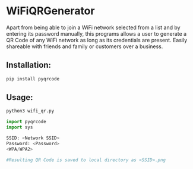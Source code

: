 # WiFiQRGenerator
Apart from being able to join a WiFi network selected from a list and by entering its password manually, this programs allows a user to generate a QR Code of any WiFi network as long as its credentials are present. Easily shareable with friends and family or customers over a business.

## Installation:
```bash
pip install pyqrcode
```

## Usage:
```bash
python3 wifi_qr.py
```

```python
import pyqrcode
import sys

SSID: <Network SSID>
Password: <Password>
<WPA/WPA2>

#Resulting QR Code is saved to local directory as <SSID>.png
```
